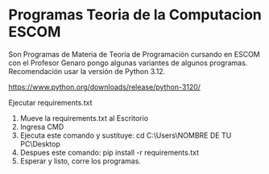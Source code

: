 # Programas Teoria de la Computacion ESCOM
Son Programas de Materia de Teoría de Programación cursando en ESCOM con el Profesor Genaro pongo algunas variantes de algunos programas. Recomendación usar la versión de Python 3.12.

https://www.python.org/downloads/release/python-3120/

Ejecutar requirements.txt
1. Mueve la requirements.txt al Escritorio
2. Ingresa CMD 
3. Ejecuta este comando y sustituye: cd C:\Users\NOMBRE DE TU PC\Desktop
4. Despues este comando: pip install -r requirements.txt
5. Esperar y listo, corre los programas.
